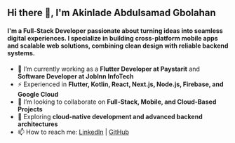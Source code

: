 ## Hi there 👋, I'm Akinlade Abdulsamad Gbolahan

#### I'm a Full-Stack Developer passionate about turning ideas into seamless digital experiences. I specialize in building **cross-platform mobile apps** and **scalable web solutions**, combining clean design with reliable backend systems.

- 🔭 I’m currently working as a **Flutter Developer at Paystarit** and **Software Developer at JobInn InfoTech**  
- ⚡ Experienced in **Flutter, Kotlin, React, Next.js, Node.js, Firebase, and Google Cloud**  
- 👯 I’m looking to collaborate on **Full-Stack, Mobile, and Cloud-Based Projects**  
- 🌱 Exploring **cloud-native development and advanced backend architectures**  
- 📫 How to reach me: [LinkedIn](https://www.linkedin.com/in/abdulsamad-akinlade-89899a1a9/) | [GitHub](https://github.com/kinsomaz)  
<!--
**kinsomaz/kinsomaz** is a ✨ _special_ ✨ repository because its `README.md` (this file) appears on your GitHub profile.

Here are some ideas to get you started:




- 📫 How to reach me: ...
- 😄 Pronouns: ...
- ⚡ Fun fact: ...
-->
